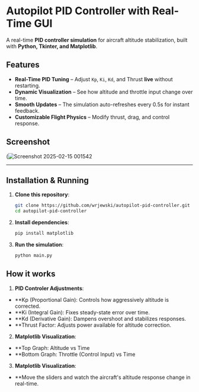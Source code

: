 # Autopilot PID Controller with Real-Time GUI

A real-time **PID controller simulation** for aircraft altitude stabilization, built with **Python, Tkinter, and Matplotlib**.

## Features
-  **Real-Time PID Tuning** – Adjust `Kp`, `Ki`, `Kd`, and Thrust **live** without restarting.
-  **Dynamic Visualization** – See how altitude and throttle input change over time.
-  **Smooth Updates** – The simulation auto-refreshes every 0.5s for instant feedback.
-  **Customizable Flight Physics** – Modify thrust, drag, and control response.

## Screenshot
(![Screenshot 2025-02-15 001542](https://github.com/user-attachments/assets/315a4eba-c17f-4739-8981-7eddc6af54e6)

---

## Installation & Running
1. **Clone this repository**:
   ```bash
   git clone https://github.com/wrjewski/autopilot-pid-controller.git
   cd autopilot-pid-controller
2. **Install dependencies**:
   ```bash
   pip install matplotlib
3. **Run the simulation**:
   ```bash
   python main.py

## How it works
1. **PID Controler Adjustments**:
  -  **Kp (Proportional Gain): Controls how aggressively altitude is corrected.
  -  **Ki (Integral Gain): Fixes steady-state error over time.
  -  **Kd (Derivative Gain): Dampens overshoot and stabilizes responses.
  -  **Thrust Factor: Adjusts power available for altitude correction.
2. **Matplotlib Visualization**:
  -  **Top Graph: Altitude vs Time
  -  **Bottom Graph: Throttle (Control Input) vs Time
3. **Matplotlib Visualization**:
  -  **Move the sliders and watch the aircraft's altitude response change in real-time.
